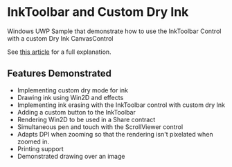 # InkToolbar and Custom Dry Ink
Windows UWP Sample that demonstrate how to use the InkToolbar Control with a custom Dry Ink CanvasControl

See [this article](https://blogs.msdn.microsoft.com/synergist/2016/08/26/using-the-inktoolbar-with-custom-dry-ink-in-windows-anniversary-edition/) 
for a full explanation.
## Features Demonstrated
- Implementing custom dry mode for ink
- Drawing ink using Win2D and effects
- Implementing ink erasing with the InkToolbar control with custom dry Ink
- Adding a custom button to the InkToolbar
- Rendering Win2D to be used in a Share contract
- Simultaneous pen and touch with the ScrollViewer control
- Adapts DPI when zooming so that the rendering isn't pixelated when zoomed in.
- Printing support 
- Demonstrated drawing over an image